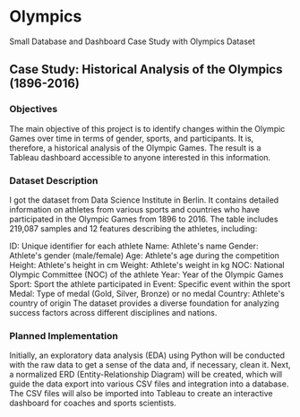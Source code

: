 # Olympics
Small Database and Dashboard Case Study with Olympics Dataset

## Case Study: Historical Analysis of the Olympics (1896-2016)
### Objectives
The main objective of this project is to identify changes within the Olympic Games over time in terms of gender, sports, and participants. It is, therefore, a historical analysis of the Olympic Games. The result is a Tableau dashboard accessible to anyone interested in this information.

### Dataset Description
I got the dataset from Data Science Institute in Berlin. It contains detailed information on athletes from various sports and countries who have participated in the Olympic Games from 1896 to 2016. The table includes 219,087 samples and 12 features describing the athletes, including:

ID: Unique identifier for each athlete
Name: Athlete's name
Gender: Athlete's gender (male/female)
Age: Athlete's age during the competition
Height: Athlete's height in cm
Weight: Athlete's weight in kg
NOC: National Olympic Committee (NOC) of the athlete
Year: Year of the Olympic Games
Sport: Sport the athlete participated in
Event: Specific event within the sport
Medal: Type of medal (Gold, Silver, Bronze) or no medal
Country: Athlete's country of origin
The dataset provides a diverse foundation for analyzing success factors across different disciplines and nations.

### Planned Implementation
Initially, an exploratory data analysis (EDA) using Python will be conducted with the raw data to get a sense of the data and, if necessary, clean it. Next, a normalized ERD (Entity-Relationship Diagram) will be created, which will guide the data export into various CSV files and integration into a database. The CSV files will also be imported into Tableau to create an interactive dashboard for coaches and sports scientists.

